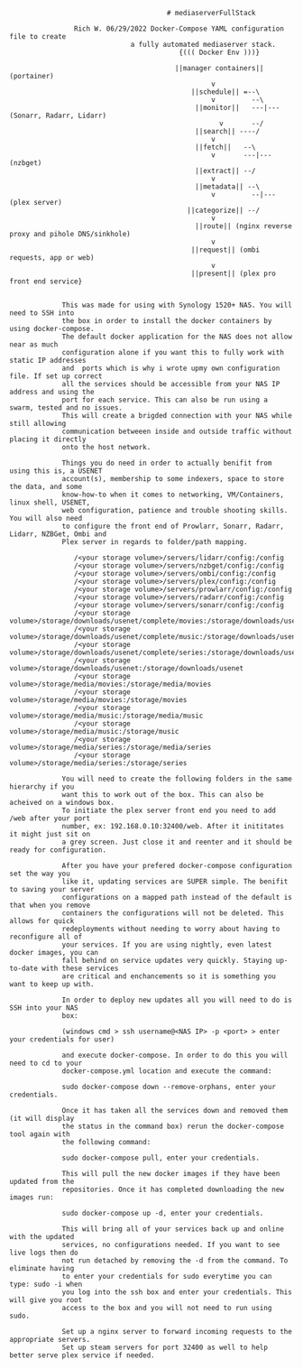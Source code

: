                                            # mediaserverFullStack

                    Rich W. 06/29/2022 Docker-Compose YAML configuration file to create 
                                  a fully automated mediaserver stack.
                                              {((( Docker Env )))}
                                                
                                             ||manager containers|| (portainer)
                                                      v
                                                 ||schedule|| =--\
                                                      v         --\
                                                  ||monitor||   ---|--- (Sonarr, Radarr, Lidarr)
                                                        v       --/
                                                  ||search|| ----/
                                                      v
                                                  ||fetch||   --\
                                                      v       ---|--- (nzbget)
                                                  ||extract|| --/
                                                      v
                                                  ||metadata|| --\
                                                      v         --|--- (plex server)
                                                ||categorize|| --/
                                                      v
                                                  ||route|| (nginx reverse proxy and pihole DNS/sinkhole)
                                                      v
                                                 ||request|| (ombi requests, app or web)
                                                      v
                                                 ||present|| (plex pro front end service}
                                                  
 
                 This was made for using with Synology 1520+ NAS. You will need to SSH into 
                 the box in order to install the docker containers by using docker-compose. 
                 The default docker application for the NAS does not allow near as much 
                 configuration alone if you want this to fully work with static IP addresses 
                 and  ports which is why i wrote upmy own configuration file. If set up correct 
                 all the services should be accessible from your NAS IP address and using the 
                 port for each service. This can also be run using a swarm, tested and no issues. 
                 This will create a brigded connection with your NAS while still allowing 
                 communication betweeen inside and outside traffic without placing it directly 
                 onto the host network.
                 
                 Things you do need in order to actually benifit from using this is, a USENET 
                 account(s), membership to some indexers, space to store the data, and some 
                 know-how-to when it comes to networking, VM/Containers, linux shell, USENET, 
                 web configuration, patience and trouble shooting skills. You will also need 
                 to configure the front end of Prowlarr, Sonarr, Radarr, Lidarr, NZBGet, Ombi and 
                 Plex server in regards to folder/path mapping.
                 
                    /<your storage volume>/servers/lidarr/config:/config
                    /<your storage volume>/servers/nzbget/config:/config
                    /<your storage volume>/servers/ombi/config:/config
                    /<your storage volume>/servers/plex/config:/config
                    /<your storage volume>/servers/prowlarr/config:/config
                    /<your storage volume>/servers/radarr/config:/config
                    /<your storage volume>/servers/sonarr/config:/config
                    /<your storage volume>/storage/downloads/usenet/complete/movies:/storage/downloads/usenet/complete/movies
                    /<your storage volume>/storage/downloads/usenet/complete/music:/storage/downloads/usenet/complete/music
                    /<your storage volume>/storage/downloads/usenet/complete/series:/storage/downloads/usenet/complete/series
                    /<your storage volume>/storage/downloads/usenet:/storage/downloads/usenet
                    /<your storage volume>/storage/media/movies:/storage/media/movies
                    /<your storage volume>/storage/media/movies:/storage/movies
                    /<your storage volume>/storage/media/music:/storage/media/music
                    /<your storage volume>/storage/media/music:/storage/music
                    /<your storage volume>/storage/media/series:/storage/media/series
                    /<your storage volume>/storage/media/series:/storage/series
                 
                 You will need to create the following folders in the same hierarchy if you 
                 want this to work out of the box. This can also be acheived on a windows box. 
                 To initiate the plex server front end you need to add /web after your port 
                 number, ex: 192.168.0.10:32400/web. After it inititates it might just sit on 
                 a grey screen. Just close it and reenter and it should be ready for configuration.
                 
                 After you have your prefered docker-compose configuration set the way you 
                 like it, updating services are SUPER simple. The benifit to saving your server 
                 configurations on a mapped path instead of the default is that when you remove 
                 containers the configurations will not be deleted. This allows for quick 
                 redeployments without needing to worry about having to reconfigure all of 
                 your services. If you are using nightly, even latest docker images, you can 
                 fall behind on service updates very quickly. Staying up-to-date with these services 
                 are critical and enchancements so it is something you want to keep up with.
                 
                 In order to deploy new updates all you will need to do is SSH into your NAS 
                 box: 
                 
                 (windows cmd > ssh username@<NAS IP> -p <port> > enter your credentials for user)
                 
                 and execute docker-compose. In order to do this you will need to cd to your 
                 docker-compose.yml location and execute the command: 
                 
                 sudo docker-compose down --remove-orphans, enter your credentials. 
                 
                 Once it has taken all the services down and removed them (it will display 
                 the status in the command box) rerun the docker-compose tool again with 
                 the following command:
                 
                 sudo docker-compose pull, enter your credentials. 
                 
                 This will pull the new docker images if they have been updated from the 
                 repositories. Once it has completed downloading the new images run: 
                 
                 sudo docker-compose up -d, enter your credentials. 
                 
                 This will bring all of your services back up and online with the updated 
                 services, no configurations needed. If you want to see live logs then do 
                 not run detached by removing the -d from the command. To eliminate having 
                 to enter your credentials for sudo everytime you can type: sudo -i when 
                 you log into the ssh box and enter your credentials. This will give you root 
                 access to the box and you will not need to run using sudo.
                 
                 Set up a nginx server to forward incoming requests to the appropriate servers. 
                 Set up steam servers for port 32400 as well to help better serve plex service if needed.
